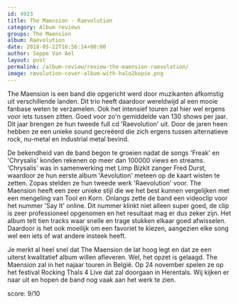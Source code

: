 ```yaml
---
id: 4923
title: The Maension - Raevolution
category: Album reviews
groups: The Maension
album: Raevolution
date: 2018-05-22T16:56:14+00:00
author: Seppe Van Ael
layout: post
permalink: /album-review/review-the-maension-raevolation/
image: rævolution-cover-album-with-halo2kopie.png
---
```

The Maension is een band die opgericht werd door muzikanten afkomstig uit verschillende landen. Dit trio heeft daardoor wereldwijd al een mooie fanbase weten te verzamelen. Ook het intensief touren zal hier wel ergens voor iets tussen zitten. Goed voor zo'n gemiddelde van 130 shows per jaar. Dit jaar brengen ze hun tweede full cd 'Raevolution' uit. Door de jaren heen hebben ze een unieke sound gecreëerd die zich ergens tussen alternatieve rock, nu-metal en industrial metal bevind.

De bekendheid van de band begon te groeien nadat de songs 'Freak' en 'Chrysalis' konden rekenen op meer dan 100000 views en streams. ‘Chrysalis’ was in samenwerking met Limp Bizkit zanger Fred Durst, waardoor ze hun eerste album 'Aevolution' meteen op de kaart wisten te zetten. Zopas stelden ze hun tweede werk 'Raevolution' voor. The Maension heeft een zeer unieke stijl die we het best kunnen vergelijken met een mengeling van Tool en Korn. Onlangs zette de band een videoclip voor het nummer 'Say It' online. Dit nummer klinkt niet alleen super goed, de clip is zeer professioneel opgenomen en het resultaat mag er dus zeker zijn. Het album telt tien tracks waar snelle en trage stukken elkaar goed afwisselen. Daardoor is het ook moeilijk om een favoriet te kiezen, aangezien elke song wel een iets of wat andere insteek heeft.

Je merkt al heel snel dat The Maension de lat hoog legt en dat ze een uiterst kwalitatief album willen afleveren. Wel, het opzet is gelaagd. The Maension zal in het najaar touren in België. Op 24 november spelen ze op het festival Rocking Thals 4 Live dat zal doorgaan in Herentals. Wij kijken er naar uit en hopen de band nog vaak aan het werk te zien.

score: 9/10
